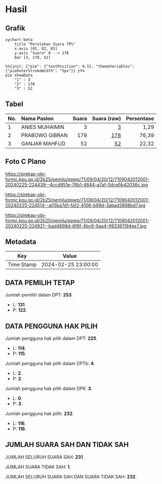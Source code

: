 # Hasil

## Grafik

```mermaid
xychart-beta
    title "Perolehan Suara TPS"
    x-axis [01, 02, 03]
    y-axis "Suara" 0 --> 178
    bar [3, 178, 52]
```

```mermaid
%%{init: {"pie": {"textPosition": 0.5}, "themeVariables": {"pieOuterStrokeWidth": "5px"}} }%%
pie showData
    "1" : 3
    "2" : 178
    "3" : 52
```

## Tabel

| No. | Nama Paslon    | Suara | Suara (raw) | Persentase |
|:--- |:-------------- | -----:| -----------:| ----------:|
| 1   | ANIES MUHAIMIN | 3     | [3][p-1]    | 1,29       |
| 2   | PRABOWO GIBRAN | 178   | [178][p-2]  | 76,39      |
| 3   | GANJAR MAHFUD  | 52    | [52][p-3]   | 22,32      |


[p-1]: https://github.com/gigit-pemilu/pemilu-2024-71-sulawesi-utara/blob/main/pilpres/hitung-suara/sub/71-sulawesi-utara/sub/09-kep-siau-tagulandang-biaro/sub/04-siau-timur-selatan/sub/2012-pahepa/sub/001-tps/sub/paslon-1.txt
[p-2]: https://github.com/gigit-pemilu/pemilu-2024-71-sulawesi-utara/blob/main/pilpres/hitung-suara/sub/71-sulawesi-utara/sub/09-kep-siau-tagulandang-biaro/sub/04-siau-timur-selatan/sub/2012-pahepa/sub/001-tps/sub/paslon-2.txt
[p-3]: https://github.com/gigit-pemilu/pemilu-2024-71-sulawesi-utara/blob/main/pilpres/hitung-suara/sub/71-sulawesi-utara/sub/09-kep-siau-tagulandang-biaro/sub/04-siau-timur-selatan/sub/2012-pahepa/sub/001-tps/sub/paslon-3.txt

## Foto C Plano

https://sirekap-obj-formc.kpu.go.id/2b25/pemilu/ppwp/71/09/04/20/12/7109042012001-20240225-224439--4ccd951e-76b1-4844-a7af-0dce5b42036c.jpg

https://sirekap-obj-formc.kpu.go.id/2b25/pemilu/ppwp/71/09/04/20/12/7109042012001-20240225-224514--a05ba7d1-fa12-4106-b69d-3abad2898bd7.jpg

https://sirekap-obj-formc.kpu.go.id/2b25/pemilu/ppwp/71/09/04/20/12/7109042012001-20240225-224821--bad4698d-6f6f-4bc6-9aa4-993361194ee7.jpg


## Metadata

| Key        | Value               |
| ---------- | ------------------- |
| Time Stamp | 2024-02-25 23:00:00 |


## DATA PEMILIH TETAP

Jumlah pemilih dalam DPT: **253**.
 * L: **131**.
 * P: **122**.

## DATA PENGGUNA HAK PILIH

Jumlah pengguna hak pilih dalam DPT: **225**.
 * L: **114**.
 * P: **115**.

Jumlah pengguna hak pilih dalam DPTb: **4**.
 * L: **2**.
 * P: **2**.

Jumlah pengguna hak pilih dalam DPK: **3**.
 * L: **0**.
 * P: **3**.

Jumlah pengguna hak pilih: **232**.
 * L: **116**.
 * P: **116**.

## JUMLAH SUARA SAH DAN TIDAK SAH

JUMLAH SELURUH SUARA SAH: **231**.

JUMLAH SUARA TIDAK SAH: **1**.

JUMLAH SELURUH SUARA SAH DAN SUARA TIDAK SAH: **232**.


